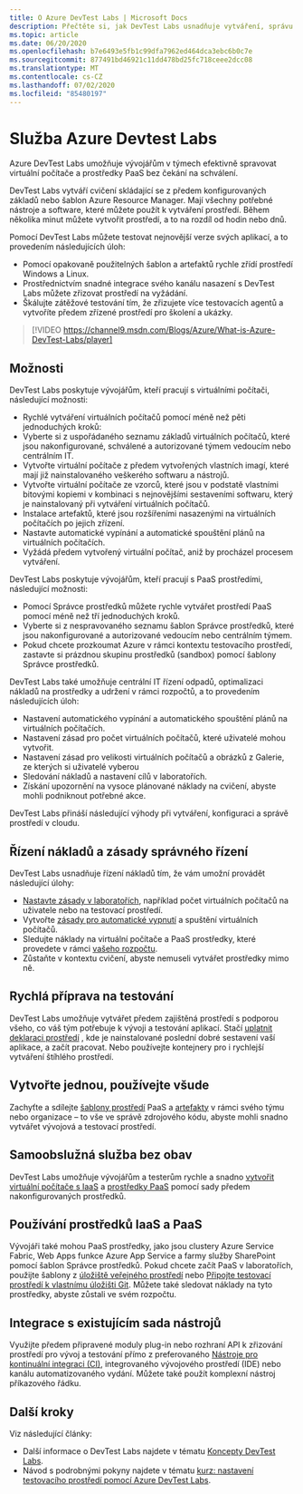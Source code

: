 ```yaml
---
title: O Azure DevTest Labs | Microsoft Docs
description: Přečtěte si, jak DevTest Labs usnadňuje vytváření, správu a monitorování virtuálních počítačů Azure.
ms.topic: article
ms.date: 06/20/2020
ms.openlocfilehash: b7e6493e5fb1c99dfa7962ed464dca3ebc6b0c7e
ms.sourcegitcommit: 877491bd46921c11dd478bd25fc718ceee2dcc08
ms.translationtype: MT
ms.contentlocale: cs-CZ
ms.lasthandoff: 07/02/2020
ms.locfileid: "85480197"
---
```

# <a name="about-azure-devtest-labs"></a>Služba Azure Devtest Labs
Azure DevTest Labs umožňuje vývojářům v týmech efektivně spravovat virtuální počítače a prostředky PaaS bez čekání na schválení.

DevTest Labs vytváří cvičení skládající se z předem konfigurovaných základů nebo šablon Azure Resource Manager. Mají všechny potřebné nástroje a software, které můžete použít k vytváření prostředí. Během několika minut můžete vytvořit prostředí, a to na rozdíl od hodin nebo dnů.

Pomocí DevTest Labs můžete testovat nejnovější verze svých aplikací, a to provedením následujících úloh:

- Pomocí opakovaně použitelných šablon a artefaktů rychle zřídí prostředí Windows a Linux.
- Prostřednictvím snadné integrace svého kanálu nasazení s DevTest Labs můžete zřizovat prostředí na vyžádání.
- Škálujte zátěžové testování tím, že zřizujete více testovacích agentů a vytvoříte předem zřízené prostředí pro školení a ukázky.

> [!VIDEO https://channel9.msdn.com/Blogs/Azure/What-is-Azure-DevTest-Labs/player]

## <a name="capabilities"></a>Možnosti
DevTest Labs poskytuje vývojářům, kteří pracují s virtuálními počítači, následující možnosti:

- Rychlé vytváření virtuálních počítačů pomocí méně než pěti jednoduchých kroků:
- Vyberte si z uspořádaného seznamu základů virtuálních počítačů, které jsou nakonfigurované, schválené a autorizované týmem vedoucím nebo centrálním IT.
- Vytvořte virtuální počítače z předem vytvořených vlastních imagí, které mají již nainstalovaného veškerého softwaru a nástrojů. 
- Vytvořte virtuální počítače ze vzorců, které jsou v podstatě vlastními bitovými kopiemi v kombinaci s nejnovějšími sestaveními softwaru, který je nainstalovaný při vytváření virtuálních počítačů. 
- Instalace artefaktů, které jsou rozšířeními nasazenými na virtuálních počítačích po jejich zřízení.
- Nastavte automatické vypínání a automatické spouštění plánů na virtuálních počítačích.
- Vyžádá předem vytvořený virtuální počítač, aniž by procházel procesem vytváření.

DevTest Labs poskytuje vývojářům, kteří pracují s PaaS prostředími, následující možnosti:

- Pomocí Správce prostředků můžete rychle vytvářet prostředí PaaS pomocí méně než tří jednoduchých kroků.
- Vyberte si z nespravovaného seznamu šablon Správce prostředků, které jsou nakonfigurované a autorizované vedoucím nebo centrálním týmem.
- Pokud chcete prozkoumat Azure v rámci kontextu testovacího prostředí, zastavte si prázdnou skupinu prostředků (sandbox) pomocí šablony Správce prostředků.

DevTest Labs také umožňuje centrální IT řízení odpadů, optimalizaci nákladů na prostředky a udržení v rámci rozpočtů, a to provedením následujících úloh:  

- Nastavení automatického vypínání a automatického spouštění plánů na virtuálních počítačích.
- Nastavení zásad pro počet virtuálních počítačů, které uživatelé mohou vytvořit.
- Nastavení zásad pro velikosti virtuálních počítačů a obrázků z Galerie, ze kterých si uživatelé vyberou
- Sledování nákladů a nastavení cílů v laboratořích.
- Získání upozornění na vysoce plánované náklady na cvičení, abyste mohli podniknout potřebné akce.

DevTest Labs přináší následující výhody při vytváření, konfiguraci a správě prostředí v cloudu.

## <a name="cost-control-and-governance"></a>Řízení nákladů a zásady správného řízení
DevTest Labs usnadňuje řízení nákladů tím, že vám umožní provádět následující úlohy:

- [Nastavte zásady v laboratořích](devtest-lab-set-lab-policy.md), například počet virtuálních počítačů na uživatele nebo na testovací prostředí. 
- Vytvořte [zásady pro automatické vypnutí](devtest-lab-set-lab-policy.md) a spuštění virtuálních počítačů.
- Sledujte náklady na virtuální počítače a PaaS prostředky, které provedete v rámci [vašeho rozpočtu](devtest-lab-configure-cost-management.md).
- Zůstaňte v kontextu cvičení, abyste nemuseli vytvářet prostředky mimo ně.

## <a name="quickly-get-to-ready-to-test"></a>Rychlá příprava na testování
DevTest Labs umožňuje vytvářet předem zajištěná prostředí s podporou všeho, co váš tým potřebuje k vývoji a testování aplikací. Stačí [uplatnit deklaraci prostředí](devtest-lab-add-claimable-vm.md) , kde je nainstalované poslední dobré sestavení vaší aplikace, a začít pracovat. Nebo používejte kontejnery pro i rychlejší vytváření štíhlého prostředí.

## <a name="create-once-use-everywhere"></a>Vytvořte jednou, používejte všude
Zachyťte a sdílejte [šablony prostředí](devtest-lab-create-environment-from-arm.md) PaaS a [artefakty](add-artifact-repository.md) v rámci svého týmu nebo organizace – to vše ve správě zdrojového kódu, abyste mohli snadno vytvářet vývojová a testovací prostředí.

## <a name="worry-free-self-service"></a>Samoobslužná služba bez obav
DevTest Labs umožňuje vývojářům a testerům rychle a snadno [vytvořit virtuální počítače s IaaS](devtest-lab-add-vm.md) a [prostředky PaaS](devtest-lab-create-environment-from-arm.md) pomocí sady předem nakonfigurovaných prostředků.

## <a name="use-iaas-and-paas-resources"></a>Používání prostředků IaaS a PaaS 
Vývojáři také mohou PaaS prostředky, jako jsou clustery Azure Service Fabric, Web Apps funkce Azure App Service a farmy služby SharePoint pomocí šablon Správce prostředků. Pokud chcete začít PaaS v laboratořích, použijte šablony z [úložiště veřejného prostředí](devtest-lab-configure-use-public-environments.md) nebo [Připojte testovací prostředí k vlastnímu úložišti Git](devtest-lab-create-environment-from-arm.md#configure-your-own-template-repositories). Můžete také sledovat náklady na tyto prostředky, abyste zůstali ve svém rozpočtu.

## <a name="integrate-with-your-existing-toolchain"></a>Integrace s existujícím sada nástrojů
Využijte předem připravené moduly plug-in nebo rozhraní API k zřizování prostředí pro vývoj a testování přímo z preferovaného [Nástroje pro kontinuální integraci (CI)](devtest-lab-integrate-ci-cd.md), integrovaného vývojového prostředí (IDE) nebo kanálu automatizovaného vydání. Můžete také použít komplexní nástroj příkazového řádku.

## <a name="next-steps"></a>Další kroky
Viz následující články:

- Další informace o DevTest Labs najdete v tématu [Koncepty DevTest Labs](devtest-lab-concepts.md).
- Návod s podrobnými pokyny najdete v tématu [kurz: nastavení testovacího prostředí pomocí Azure DevTest Labs](tutorial-create-custom-lab.md).